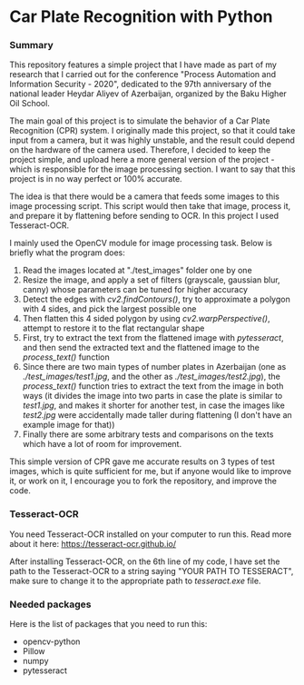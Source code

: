 # Car Plate Recognition with Python
### Summary
This repository features a simple project that I have made as part of my research that I carried out for the conference "Process Automation and Information Security - 2020", dedicated to the 97th anniversary of the national leader Heydar Aliyev of Azerbaijan, organized by the Baku Higher Oil School.

The main goal of this project is to simulate the behavior of a Car Plate Recognition (CPR) system. I originally made this project, so that it could take input from a camera, but it was highly unstable, and the result could depend on the hardware of the camera used. Therefore, I decided to keep the project simple, and upload here a more general version of the project - which is responsible for the image processing section. I want to say that this project is in no way perfect or 100% accurate.


The idea is that there would be a camera that feeds some images to this image processing script. This script would then take that image, process it, and prepare it by flattening before sending to OCR. In this project I used Tesseract-OCR.

I mainly used the OpenCV module for image processing task. Below is briefly what the program does:
1. Read the images located at "./test_images" folder one by one
2. Resize the image, and apply a set of filters (grayscale, gaussian blur, canny) whose parameters can be tuned for higher accuracy
3. Detect the edges with _cv2.findContours()_, try to approximate a polygon with 4 sides, and pick the largest possible one
4. Then flatten this 4 sided polygon by using _cv2.warpPerspective()_, attempt to restore it to the flat rectangular shape
5. First, try to extract the text from the flattened image with _pytesseract_, and then send the extracted text and the flattened image to the _process_text()_ function
6. Since there are two main types of number plates in Azerbaijan (one as *./test_images/test1.jpg*, and the other as *./test_images/test2.jpg*), the _process_text()_ function tries to extract the text from the image in both ways (it divides the image into two parts in case the plate is similar to *test1.jpg*, and makes it shorter for another test, in case the images like *test2.jpg* were accidentally made taller during flattening (I don't have an example image for that))
7. Finally there are some arbitrary tests and comparisons on the texts which have a lot of room for improvement.

This simple version of CPR gave me accurate results on 3 types of test images, which is quite sufficient for me, but if anyone would like to improve it, or work on it, I encourage you to fork the repository, and improve the code.

### Tesseract-OCR
You need Tesseract-OCR installed on your computer to run this. Read more about it here: https://tesseract-ocr.github.io/

After installing Tesseract-OCR, on the 6th line of my code, I have set the path to the Tesseract-OCR to a string saying "YOUR PATH TO TESSERACT", make sure to change it to the appropriate path to _tesseract.exe_ file.

### Needed packages
Here is the list of packages that you need to run this:
* opencv-python
* Pillow
* numpy
* pytesseract
